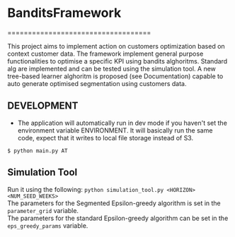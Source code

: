 # BanditsFramework
===================================

This project aims to implement action on customers optimization based on context customer data.
The framework implement general purpose functionalities to optimise a specific KPI using bandits alghoritms.
Standard alg are implemented and can be tested using the simulation tool. 
A new tree-based learner alghoritm is proposed (see Documentation) capable to auto generate optimised 
segmentation using customers data.

## DEVELOPMENT

* The application will automatically run in dev mode if you haven't set the environment variable ENVIRONMENT. It will basically run the same code, expect that it writes to local file storage instead of S3.

``` shell
$ python main.py AT
```

## Simulation Tool

Run it using the following: `python simulation_tool.py <HORIZON> <NUM_SEED_WEEKS>`  
The parameters for the Segmented Epsilon-greedy algorithm is set in the `parameter_grid` variable.  
The parameters for the standard Epsilon-greedy algorithm can be set in the `eps_greedy_params` variable.  

